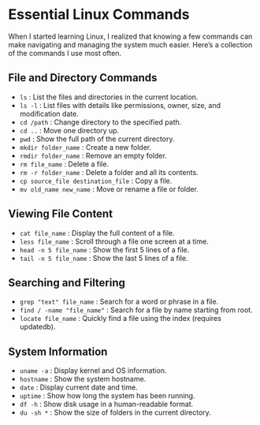# Essential Linux Commands

When I started learning Linux, I realized that knowing a few commands can make navigating and managing the system much easier. 
Here’s a collection of the commands I use most often.



## File and Directory Commands

- `ls` : List the files and directories in the current location.
- `ls -l` : List files with details like permissions, owner, size, and modification date.
- `cd /path` : Change directory to the specified path.
- `cd ..` : Move one directory up.
- `pwd` : Show the full path of the current directory.
- `mkdir folder_name` : Create a new folder.
- `rmdir folder_name` : Remove an empty folder.
- `rm file_name` : Delete a file.
- `rm -r folder_name` : Delete a folder and all its contents.
- `cp source_file destination_file` : Copy a file.
- `mv old_name new_name` : Move or rename a file or folder.



## Viewing File Content

- `cat file_name` : Display the full content of a file.
- `less file_name` : Scroll through a file one screen at a time.
- `head -n 5 file_name` : Show the first 5 lines of a file.
- `tail -n 5 file_name` : Show the last 5 lines of a file.



## Searching and Filtering

- `grep "text" file_name` : Search for a word or phrase in a file.
- `find / -name "file_name"` : Search for a file by name starting from root.
- `locate file_name` : Quickly find a file using the index (requires updatedb).



## System Information

- `uname -a` : Display kernel and OS information.
- `hostname` : Show the system hostname.
- `date` : Display current date and time.
- `uptime` : Show how long the system has been running.
- `df -h` : Show disk usage in a human-readable format.
- `du -sh *` : Show the size of folders in the current directory.
